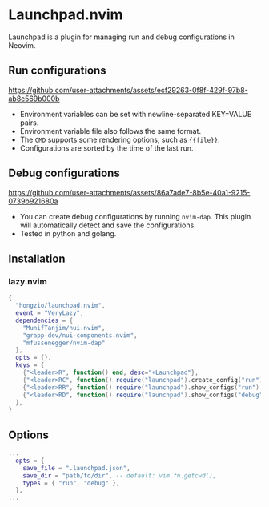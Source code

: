 # Launchpad.nvim

Launchpad is a plugin for managing run and debug configurations in Neovim.

## Run configurations

<https://github.com/user-attachments/assets/ecf29263-0f8f-429f-97b8-ab8c569b000b>

- Environment variables can be set with newline-separated KEY=VALUE pairs.
- Environment variable file also follows the same format.
- The `CMD` supports some rendering options, such as `{{file}}`.
- Configurations are sorted by the time of the last run.

## Debug configurations

<https://github.com/user-attachments/assets/86a7ade7-8b5e-40a1-9215-0739b921680a>

- You can create debug configurations by running `nvim-dap`. This plugin will
automatically detect and save the configurations.
- Tested in python and golang.

## Installation

### lazy.nvim

```lua
{
  "hongzio/launchpad.nvim",
  event = "VeryLazy",
  dependencies = {
    "MunifTanjim/nui.nvim",
    "grapp-dev/nui-components.nvim",
    "mfussenegger/nvim-dap"
  },
  opts = {},
  keys = {
    {"<leader>R", function() end, desc="+Launchpad"},
    {"<leader>RC", function() require("launchpad").create_config("run") end, desc="Create run configuration", mode = {"n"}},
    {"<leader>RR", function() require("launchpad").show_configs("run") end, desc="Run configurations", mode = {"n"}},
    {"<leader>RD", function() require("launchpad").show_configs("debug") end, desc="Debug configurations", mode = {"n"}},
  },
}
```

## Options

```lua
...
  opts = {
    save_file = ".launchpad.json",
    save_dir = "path/to/dir", -- default: vim.fn.getcwd(),
    types = { "run", "debug" },
  },
...
```
